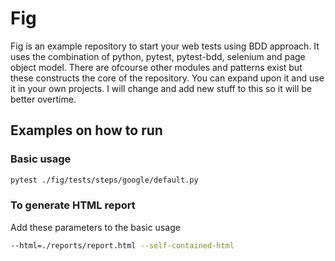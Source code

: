 # Fig

Fig is an example repository to start your web tests using BDD approach.
It uses the combination of python, pytest, pytest-bdd, selenium and page object model.
There are ofcourse other modules and patterns exist but these constructs the core of the repository.
You can expand upon it and use it in your own projects.
I will change and add new stuff to this so it will be better overtime. 

## Examples on how to run

### Basic usage

```bash
pytest ./fig/tests/steps/google/default.py
```

### To generate HTML report

Add these parameters to the basic usage

```bash
--html=./reports/report.html --self-contained-html
```